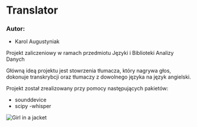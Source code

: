 # Translator

<h3> Autor: </h3>

- Karol Augustyniak

Projekt zaliczeniowy w ramach przedmiotu Języki i Biblioteki Analizy Danych

Główną ideą projektu jest stowrzenia tłumacza, który nagrywa głos, dokonuje transkrybcji oraz tłumaczy z dowolnego języka na język angielski.


Projekt został zrealizowany przy pomocy następujących pakietów:
- sounddevice
- scipy
-whisper

<img src="https://raw.githubusercontent.com/openai/whisper/main/approach.png" alt="Girl in a jacket">

